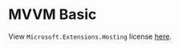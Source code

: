 # MVVM Basic

View `Microsoft.Extensions.Hosting` license [here](https://licenses.nuget.org/Apache-2.0).